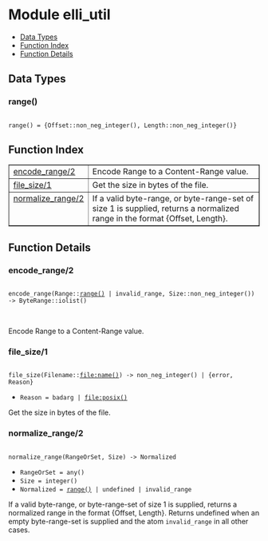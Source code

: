 

# Module elli_util #
* [Data Types](#types)
* [Function Index](#index)
* [Function Details](#functions)

<a name="types"></a>

## Data Types ##




### <a name="type-range">range()</a> ###


<pre><code>
range() = {Offset::non_neg_integer(), Length::non_neg_integer()}
</code></pre>

<a name="index"></a>

## Function Index ##


<table width="100%" border="1" cellspacing="0" cellpadding="2" summary="function index"><tr><td valign="top"><a href="#encode_range-2">encode_range/2</a></td><td> Encode Range to a Content-Range value.</td></tr><tr><td valign="top"><a href="#file_size-1">file_size/1</a></td><td> Get the size in bytes of the file.</td></tr><tr><td valign="top"><a href="#normalize_range-2">normalize_range/2</a></td><td> If a valid byte-range, or byte-range-set of size 1
is supplied, returns a normalized range in the format
{Offset, Length}.</td></tr></table>


<a name="functions"></a>

## Function Details ##

<a name="encode_range-2"></a>

### encode_range/2 ###

<pre><code>
encode_range(Range::<a href="#type-range">range()</a> | invalid_range, Size::non_neg_integer()) -&gt; ByteRange::iolist()
</code></pre>
<br />

Encode Range to a Content-Range value.

<a name="file_size-1"></a>

### file_size/1 ###

<pre><code>
file_size(Filename::<a href="file.md#type-name">file:name()</a>) -&gt; non_neg_integer() | {error, Reason}
</code></pre>

<ul class="definitions"><li><code>Reason = badarg | <a href="file.md#type-posix">file:posix()</a></code></li></ul>

Get the size in bytes of the file.

<a name="normalize_range-2"></a>

### normalize_range/2 ###

<pre><code>
normalize_range(RangeOrSet, Size) -&gt; Normalized
</code></pre>

<ul class="definitions"><li><code>RangeOrSet = any()</code></li><li><code>Size = integer()</code></li><li><code>Normalized = <a href="#type-range">range()</a> | undefined | invalid_range</code></li></ul>

If a valid byte-range, or byte-range-set of size 1
is supplied, returns a normalized range in the format
{Offset, Length}. Returns undefined when an empty byte-range-set
is supplied and the atom `invalid_range` in all other cases.

